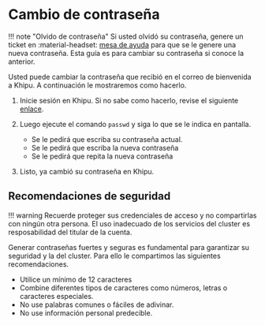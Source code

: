 [mesa-de-ayuda]: servicedesk.utec.edu.pe
[iniciar-sesion]: acceder-a-khipu.md

# Cambio de contraseña

!!! note "Olvido de contraseña"
    Si usted olvidó su contraseña, genere un ticket en :material-headset: [mesa de ayuda][mesa-de-ayuda] para que se le genere una nueva contraseña. Esta guía es para cambiar su contraseña si conoce la anterior.


Usted puede cambiar la contraseña que recibió en el correo de bienvenida a Khipu.  A continuación le mostraremos como hacerlo. 

1. Inicie sesión en Khipu. Si no sabe como hacerlo, revise el siguiente [enlace][iniciar-sesion].
2. Luego ejecute el comando `passwd` y siga lo que se le indica en pantalla.

    - Se le pedirá que escriba su contraseña actual.
    - Se le pedirá que escriba la nueva contraseña
    - Se le pedirá que repita la nueva contraseña

3. Listo, ya cambió su contraseña en Khipu.

## Recomendaciones de seguridad

!!! warning
    Recuerde proteger sus credenciales de acceso y no compartirlas con ningún otra persona. El uso inadecuado de los servicios del cluster es resposabilidad del titular de la cuenta. 

Generar contraseñas fuertes y seguras es fundamental para garantizar su seguridad y la del cluster. Para ello le compartimos las siguientes recomendaciones.

- Utilice un mínimo de 12 caracteres
- Combine diferentes tipos de caracteres como números, letras o caracteres especiales. 
- No use palabras comunes o fáciles de adivinar.
- No use información personal predecible.

